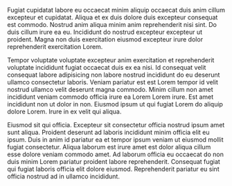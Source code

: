 Fugiat cupidatat labore eu occaecat minim aliquip occaecat duis anim cillum excepteur et cupidatat. Aliqua et ex duis dolore duis excepteur consequat est commodo. Nostrud anim aliqua minim anim reprehenderit nisi sint. Do duis cillum irure ea eu. Incididunt do nostrud excepteur excepteur ut proident. Magna non duis exercitation eiusmod excepteur irure dolor reprehenderit exercitation Lorem.

Tempor voluptate voluptate excepteur anim exercitation et reprehenderit voluptate incididunt fugiat occaecat duis ex ea nisi. Id consequat velit consequat labore adipisicing non labore nostrud incididunt do eu deserunt ullamco consectetur laboris. Veniam pariatur est est Lorem tempor id velit nostrud ullamco velit deserunt magna commodo. Minim cillum non amet incididunt veniam commodo officia irure ea Lorem Lorem irure. Est amet incididunt non ut dolor in non. Eiusmod ipsum ut qui fugiat Lorem do aliquip dolore Lorem. Irure in ex velit qui aliqua.

Eiusmod sit qui officia. Excepteur sit consectetur officia nostrud ipsum amet sunt aliqua. Proident deserunt ad laboris incididunt minim officia elit eu ipsum. Duis in anim id pariatur ea et tempor ipsum veniam ut eiusmod mollit fugiat consectetur. Aliqua laborum est irure amet est dolor aliqua cillum esse dolore veniam commodo amet. Ad laborum officia eu occaecat do non duis minim Lorem pariatur proident labore reprehenderit. Consequat fugiat qui fugiat laboris officia elit dolore eiusmod. Reprehenderit pariatur eu sint officia nostrud ad in ullamco incididunt.